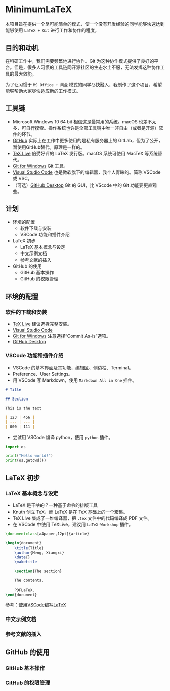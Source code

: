 # MinimumLaTeX

本项目旨在提供一个尽可能简单的模式，使一个没有开发经验的同学能够快速达到能够使用 `LaTeX + Git` 进行工作和协作的程度。

## 目的和动机

在科研工作中，我们需要频繁地进行协作。Git 为这种协作模式提供了良好的平台。但是，很多人习惯的工具链同开源社区的生态水土不服，无法发挥这种协作工具的最大效能。

为了让习惯于 `MS Office + 网盘` 模式的同学尽快融入，我制作了这个项目，希望能够帮助大家尽快适应新的工作模式。

## 工具链

* Microsoft Windows 10 64 bit 相信这是最常用的系统。macOS 也差不太多，可自行摸索。操作系统也许是全部工具链中唯一非自由（或者是开源）软件的环节。
* [GitHub](https://github.com/) 实际上在工作中更多使用的是私有服务器上的 GitLab，但为了公开，暂使用GitHub替代。原理是一样的。
* [TeX Live](https://www.tug.org/texlive/) 倍受好评的 LaTeX 发行版。macOS 系统可使用 MacTeX 等系统替代。
* [Git for Windows](https://git-scm.com/download/win) Git 工具。
* [Visual Studio Code](https://code.visualstudio.com/) 也是微软旗下的编辑器，我个人青睐的。简称 VSCode 或 VSC。
* （可选）[GitHub Desktop](https://desktop.github.com/) Git 的 GUI，比 VScode 中的 Git 功能要更直观些。

## 计划

- 环境的配置
  - 软件下载与安装
  - VSCode 功能和插件介绍
- LaTeX 初步
  - LaTeX 基本概念与设定
  - 中文示例文档
  - 参考文献的插入
- GitHub 的使用
  - GitHub 基本操作
  - GitHub 的权限管理
  
## 环境的配置

### 软件的下载和安装

* [TeX Live](https://www.tug.org/texlive/) 建议选择完整安装。
* [Visual Studio Code](https://code.visualstudio.com/)
* [Git for Windows](https://git-scm.com/download/win) 注意选择“Commit As-is”选项。
* [GitHub Desktop](https://desktop.github.com/)

### VSCode 功能和插件介绍

* VSCode 的基本界面及其功能，编辑区、侧边栏、Terminal。
* Preference、User Settings。
* 用 VSCode 写 Markdown，使用 `Markdown All in One` 插件。
```markdown
# Title

## Section

This is the text

| 123 | 456 |
| --- | --- |
| 000 | 111 |


```
* 尝试用 VSCode 编译 python，使用 `python` 插件。

```python
import os

print("Hello world!")
print(os.getcwd())
```

## LaTeX 初步

### LaTeX 基本概念与设定

* LaTeX 是干啥的？一种基于命令的排版工具
* Knuth 创立 TeX，而 LaTeX 是在 TeX 基础上的一个宏集。
* TeX Live 集成了一堆编译器，把 `.tex` 文件中的代码编译成 PDF 文件。
* 在 VSCode 中使用 TeXLive，建议用 `LaTeX-Workshop` 插件。

```tex
\documentclass[a4paper,12pt]{article}

\begin{document}
    \title{Title}
    \author{Meng, Xiangxi}
    \date{}
    \maketitle
    
    \section{The section}

    The contents.
    
    PDFLaTeX.
\end{document}
```

参考：[使用VSCode编写LaTeX](https://zhuanlan.zhihu.com/p/38178015)

### 中文示例文档

### 参考文献的插入

## GitHub 的使用

### GitHub 基本操作

### GitHub 的权限管理
